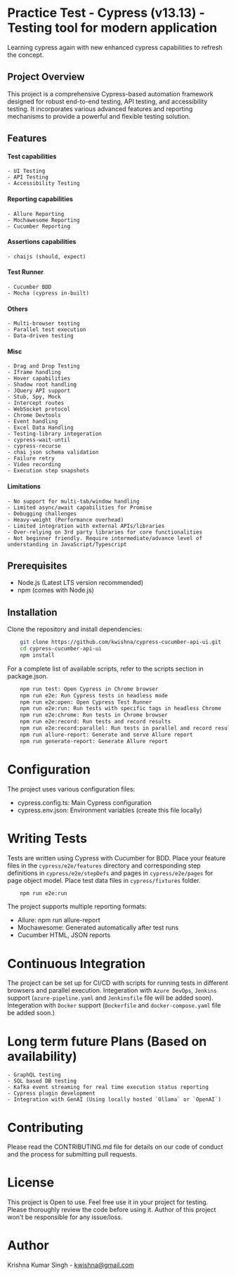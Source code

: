 # Practice Test - Cypress (v13.13) - Testing tool for modern application

Learning cypress again with new enhanced cypress capabilities to refresh the concept.

## Project Overview

This project is a comprehensive Cypress-based automation framework designed for robust end-to-end testing, API testing, and accessibility testing. It incorporates various advanced features and reporting mechanisms to provide a powerful and flexible testing solution.

## Features

#### Test capabilities
    - UI Testing
    - API Testing
    - Accessibility Testing

#### Reporting capabilities
    - Allure Reporting
    - Mochawesome Reporting
    - Cucumber Reporting

#### Assertions capabilities
    - chaijs (should, expect)

#### Test Runner
    - Cucumber BDD
    - Mocha (cypress in-built)

#### Others
    - Multi-browser testing
    - Parallel test execution
    - Data-driven testing

#### Misc
    - Drag and Drop Testing
    - Iframe handling
    - Hover capabilities
    - Shadow root handling
    - JQuery API support
    - Stub, Spy, Mock
    - Intercept routes
    - WebSocket protocol
    - Chrome Devtools
    - Event handling
    - Excel Data Handling
    - Testing-library integeration
    - cypress-wait-until
    - cypress-recurse
    - chai json schema validation
    - Failure retry
    - Video recording
    - Execution step snapshots

#### Limitations
    - No support for multi-tab/window handling
    - Limited async/await capabilities for Promise
    - Debugging challenges
    - Heavy-weight (Performance overhead)
    - Limited integration with external APIs/libraries
    - Over-relying on 3rd party libraries for core functionalities
    - Not beginner friendly. Require intermediate/advance level of understanding in JavaScript/Typescript

## Prerequisites

- Node.js (Latest LTS version recommended)
- npm (comes with Node.js)

## Installation

Clone the repository and install dependencies:

```bash
    git clone https://github.com/kwishna/cypress-cucumber-api-ui.git
    cd cypress-cucumber-api-ui
    npm install
```

For a complete list of available scripts, refer to the scripts section in package.json.
```bash
    npm run test: Open Cypress in Chrome browser
    npm run e2e: Run Cypress tests in headless mode
    npm run e2e:open: Open Cypress Test Runner
    npm run e2e:run: Run tests with specific tags in headless Chrome
    npm run e2e:chrome: Run tests in Chrome browser
    npm run e2e:record: Run tests and record results
    npm run e2e:record:parallel: Run tests in parallel and record results
    npm run allure-report: Generate and serve Allure report
    npm run generate-report: Generate Allure report
```

# Configuration
The project uses various configuration files:
- cypress.config.ts: Main Cypress configuration
- cypress.env.json: Environment variables (create this file locally)

# Writing Tests
Tests are written using Cypress with Cucumber for BDD.
Place your feature files in the `cypress/e2e/features` directory and corresponding step definitions in `cypress/e2e/stepDefs` and pages in `cypress/e2e/pages` for page object model. Place test data files in `cypress/fixtures` folder.

```bash
    npm run e2e:run
```

The project supports multiple reporting formats:

- Allure: npm run allure-report
- Mochawesome: Generated automatically after test runs
- Cucumber HTML, JSON reports

# Continuous Integration
The project can be set up for CI/CD with scripts for running tests in different browsers and parallel execution.
Integeration with `Azure DevOps`, `Jenkins` support (`azure-pipeline.yaml` and `Jenkinsfile` file will be added soon).
Integeration with `Docker` support (`Dockerfile` and `docker-compose.yaml` file be added soon.)

# Long term future Plans (Based on availability)
    - GraphQL testing
    - SQL based DB testing
    - Kafka event streaming for real time execution status reporting
    - Cypress plugin development
    - Integration with GenAI (Using locally hosted `Ollama` or `OpenAI`)

# Contributing
Please read the CONTRIBUTING.md file for details on our code of conduct and the process for submitting pull requests.

# License
This project is Open to use. Feel free use it in your project for testing.
Please thoroughly review the code before using it. Author of this project won't be responsible for any issue/loss.

# Author
Krishna Kumar Singh - kwishna@gmail.com
